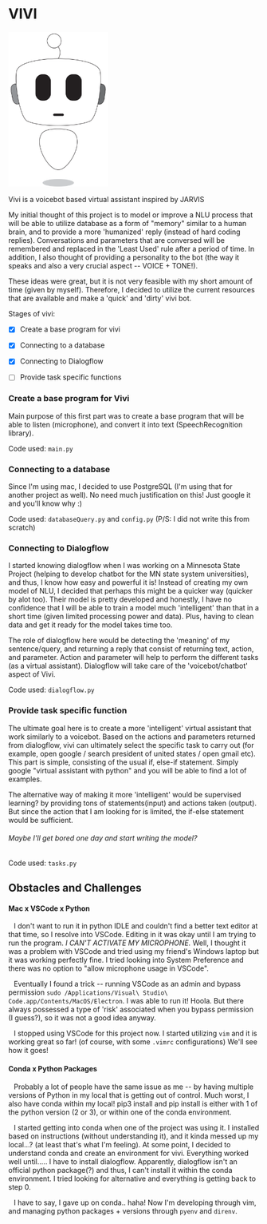 # VIVI

<img src="/assets/vivi.png" alt="image of vivi" width=200>

Vivi is a voicebot based virtual assistant inspired by JARVIS

My initial thought of this project is to model or improve a NLU process that will be able to utilize database as a form of "memory" similar to a human brain, and to provide a more 'humanized' reply (instead of hard coding replies). Conversations and parameters that are conversed will be remembered and replaced in the 'Least Used' rule after a period of time. In addition, I also thought of providing a personality to the bot (the way it speaks and also a very crucial aspect -- VOICE + TONE!). 

These ideas were great, but it is not very feasible with my short amount of time (given by myself). Therefore, I decided to utilize the current resources that are available and make a 'quick' and 'dirty' vivi bot.

Stages of vivi:
- [x] Create a base program for vivi
- [x] Connecting to a database
- [x] Connecting to Dialogflow
- [ ] Provide task specific functions



### Create a base program for Vivi
Main purpose of this first part was to create a base program that will be able to listen (microphone), and convert it into text (SpeechRecognition library).

Code used: `main.py`

### Connecting to a database
Since I'm using mac, I decided to use PostgreSQL (I'm using that for another project as well). No need much justification on this! Just google it and you'll know why :)

Code used: `databaseQuery.py` and `config.py` (P/S: I did not write this from scratch)

### Connecting to Dialogflow
I started knowing dialogflow when I was working on a Minnesota State Project (helping to develop chatbot for the MN state system universities), and thus, I know how easy and powerful it is! Instead of creating my own model of NLU, I decided that perhaps this might be a quicker way (quicker by alot too). Their model is pretty developed and honestly, I have no confidence that I will be able to train a model much 'intelligent' than that in a short time (given limited processing power and data). Plus, having to clean data and get it ready for the model takes time too.

The role of dialogflow here would be detecting the 'meaning' of my sentence/query, and returning a reply that consist of returning text, action, and parameter. Action and parameter will help to perform the different tasks (as a virtual assistant). Dialogflow will take care of the 'voicebot/chatbot' aspect of Vivi.

Code used: `dialogflow.py`

### Provide task specific function
The ultimate goal here is to create a more 'intelligent' virtual assistant that work similarly to a voicebot. Based on the actions and parameters returned from dialogflow, vivi can ultimately select the specific task to carry out (for example, open google / search president of united states / open gmail etc). This part is simple, consisting of the usual if, else-if statement. Simply google "virtual assistant with python" and you will be able to find a lot of examples. 

The alternative way of making it more 'intelligent' would be supervised learning? by providing tons of statements(input) and actions taken (output). But since the action that I am looking for is limited, the if-else statement would be sufficient. 
###### _Maybe I'll get bored one day and start writing the model?_

Code used: `tasks.py`



## Obstacles and Challenges 
#### Mac x VSCode x Python

&ensp; I don't want to run it in python IDLE and couldn't find a better text editor at that time, so I resolve into VSCode. Editing in it was okay until I am trying to run the program. *I CAN'T ACTIVATE MY MICROPHONE.* Well, I thought it was a problem with VSCode and tried using my friend's Windows laptop but it was working perfectly fine. I tried looking into System Preference and there was no option to "allow microphone usage in VSCode".

&ensp; Eventually I found a trick -- running VSCode as an admin and bypass permission `sudo /Applications/Visual\ Studio\ Code.app/Contents/MacOS/Electron`. I was able to run it! Hoola. But there always possessed a type of 'risk' associated when you bypass permission (I guess?), so it was not a good idea anyway. 

&ensp; I stopped using VSCode for this project now. I started utilizing `vim` and it is working great so far! (of course, with some `.vimrc` configurations) We'll see how it goes!

#### Conda x Python Packages

&ensp; Probably a lot of people have the same issue as me -- by having multiple versions of Python in my local that is getting out of control. Much worst, I also have conda within my local! pip3 install and pip install is either with 1 of the python version (2 or 3), or within one of the conda environment.

&ensp; I started getting into conda when one of the project was using it. I installed based on instructions (without understanding it), and it kinda messed up my local...? (at least that's what I'm feeling). At some point, I decided to understand conda and create an environment for vivi. Everything worked well until..... I have to install dialogflow. Apparently, dialogflow isn't an official python package(?) and thus, I can't install it within the conda environment. I tried looking for alternative and everything is getting back to step 0.

&ensp; I have to say, I gave up on conda.. haha! Now I'm developing through vim, and managing python packages + versions through `pyenv` and `direnv`.
